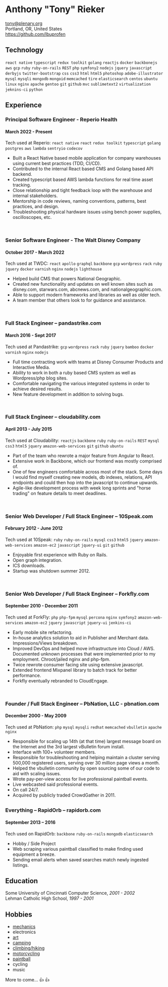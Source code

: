 # Anthony "Tony" Rieker

tony@plenary.org<br>
Portland, OR, United States<br>
https://github.com/Ibuprofen


## Technology
`react native` `typescript` `redux toolkit` `golang` `reactjs` `docker` `backbonejs` `aws` `gcp` `ruby` `ruby-on-rails` `REST` `php` `symfony2` `nodejs` `jquery` `javascript` `derbyjs` `twitter-bootstrap` `css` `css3` `html` `html5` `photoshop` `adobe-illustrator` `mysql` `mysqli` `mongodb` `mongoid` `memcached` `tire` `elasticsearch` `centos` `ubuntu` `linux` `nginx` `apache` `gentoo` `git` `github` `mvc` `sublimetext2` `virtualization` `jeknins-ci` `python`

## Experience

### Principal Software Engineer - Reperio Health
#### March 2022 - Present

Tech used at Reperio: `react native` `react` `redux toolkit` `typescript` `golang` `postgres` `aws` `lambda` `sentryio` `codecov`

+ Built a React Native based mobile application for company warehouses using current best practices (TDD, CI/CD).
+ Contributed to the internal React based CMS and Golang based API backend.
+ Created typescript based AWS lambda functions for real time asset tracking.
+ Close relationship and tight feedback loop with the warehouse and internal stakeholders.
+ Mentorship in code reviews, naming conventions, patterns, best practices, and design.
+ Troubleshooting physical hardware issues using bench power supplies, oscilloscopes, etc.

<br>


### Senior Software Engineer - The Walt Disney Company
#### October 2017 - March 2022

Tech used at TWDC: `react` `apollo` `graphql` `backbone` `gcp` `wordpress` `rack` `ruby` `jquery` `docker` `varnish` `nginx` `nodejs` `lighthouse`

+ Helped build CMS that powers National Geographic.
+ Created new functionality and updates on well known sites such as disney.com, starwars.com, abcnews.com, and nationalgeographic.com.
+ Able to support modern frameworks and libraries as well as older tech.
+ A team member that others look to for guidance and assistance.

<br>

### Full Stack Engineer – pandastrike.com
#### March 2016 - Sept 2017

Tech used at Pandastrike: `gcp` `wordpress` `rack` `ruby` `jquery` `bamboo` `docker` `varnish` `nginx` `nodejs`

+ Full time contracting work with teams at Disney Consumer Products and Interactive Media.
+ Ability to work in both a ruby based CMS system as well as Wordpress/php blog sites.
+ Comfortable navigating the various integrated systems in order to achieve desired results.
+ New feature development in addition to solving bugs.

<br>


### Full Stack Engineer – cloudability.com
#### April 2013 - July 2015

Tech used at Cloudability: `reactjs` `backbone` `ruby` `ruby-on-rails` `REST` `mysql` `css3` `html5` `jquery` `amazon-web-services` `git` `github` `ubuntu`

+ Part of the team who rewrote a major feature from Angular to React.
+ Extensive work in Backbone, which our frontend was mostly comprised of.
+ One of few engineers comfortable across most of the stack. Some days I would find myself creating new models, db indexes, relations, API endpoints and could then hop into the javascript to continue upwards.
+ Agile-like development process with week long sprints and "horse trading" on feature details to meet deadlines.

<br>

### Senior Web Developer / Full Stack Engineer – 10Speak.com
#### February 2012 - June 2012

Tech used at 10Speak: `ruby` `ruby-on-rails` `mysql` `css3` `html5` `jquery` `amazon-web-services` `amazon-ec2` `javascript` `jquery-ui` `git` `github`

+ Enjoyable first experience with Ruby on Rails.
+ Open graph integration.
+ ICS downloads.
+ Startup was shutdown summer 2012.

<br>

### Senior Web Developer / Full Stack Engineer – Forkfly.com
#### September 2010 - December 2011

Tech used at ForkFly: `php` `php-fpm` `mysql` `percona` `nginx` `symfony2` `amazon-web-services` `amazon-ec2` `jquery` `javascript` `jquery-ui` `jenkins-ci`

+ Early mobile site refactoring.
+ In-house analytics solution to aid in Publisher and Merchant data. Impressions/Views breakdown.
+ Improved DevOps and helped move infrastructure into Cloud / AWS. Documented unknown processes that were implemented prior to my employment. Chroot/jailed nginx and php-fpm.
+ Twice rewrote consumer facing site using extensive javascript.
+ Extended frontend Mixpanel library to batch track for better performance.
+ Forkfly eventually rebranded to CloudEngage.

<br>

### Founder / Full Stack Engineer – PbNation, LLC - pbnation.com
#### December 2000 - May 2009

Tech used at PbNation: `php` `mysql` `mysqli` `redhat` `memcached` `vbulletin` `apache` `nginx`

+ Responsible for scaling up 14th (at that time) largest message board on the Internet and the 3rd largest vBulletin forum install.
+ Interface with 100+ volunteer members.
+ Responsible for troubleshooting and helping maintain a cluster serving 500,000 registered users, serving over 30 million page views a month.
+ Helped the vbulletin community by open sourcing some of our code to aid with scaling issues.
+ Wrote pay-per-view access for live professional paintball events.
+ Live webcasted said professional events.
+ On call 24/7.
+ Acquired by publicly traded CrowdGather in 2011.

## 

### Everything – RapidOrb – rapidorb.com
#### September 2013 – 2016

Tech used on RapidOrb: `backbone` `ruby-on-rails` `mongodb` `elasticsearch`

+ Hobby / Side Project
+ Web scraping various paintball classified to make finding used equipment a breeze.
+ Sending email alerts when saved searches match newly ingested listings.


## Education
Some University of Cincinnati Computer Science, *2001 - 2002*<br>
Lehman Catholic High School, *1997 - 2001*


## Hobbies
* [mechanics](https://www.youtube.com/watch?v=gvJm-KGBxm0)
* electronics
* [art](https://www.youtube.com/watch?v=DhQx0mToBSc)
* [camping](https://raw.githubusercontent.com/Ibuprofen/cv/master/photos/15003258_10211163124098940_2776291476519222444_o.jpg)
* [climbing/hiking](https://raw.githubusercontent.com/Ibuprofen/cv/master/photos/2015-06-12%2006.19.15-2.jpg)
* [motorcycling](https://raw.githubusercontent.com/Ibuprofen/cv/master/photos/P6260486.JPG)
* [paintball](https://www.pbnation.com/misc2.php?do=aboutus)
* cycling
* music


More to come... :+1: :+1:

